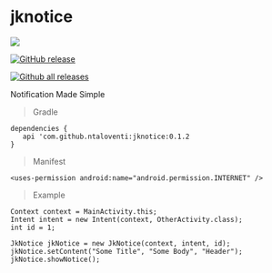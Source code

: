 # jknotice
[![](https://jitpack.io/v/ntaloventi/jknotice.svg)](https://jitpack.io/#ntaloventi/jknotice)

[![GitHub release](https://img.shields.io/github/release/ntaloventi/jknotice.svg)](https://github.com/ntaloventi/jknotice/releases/)

[![Github all releases](https://img.shields.io/github/downloads/ntaloventi/jknotice/total.svg)](https://GitHub.com/ntaloventi/jknotice/releases/)


Notification Made Simple


>Gradle
```
dependencies {
   api 'com.github.ntaloventi:jknotice:0.1.2
}
```

>Manifest
```
<uses-permission android:name="android.permission.INTERNET" />
```

>Example
```
Context context = MainActivity.this;
Intent intent = new Intent(context, OtherActivity.class);
int id = 1;

JkNotice jkNotice = new JkNotice(context, intent, id);
jkNotice.setContent("Some Title", "Some Body", "Header");
jkNotice.showNotice();
```
